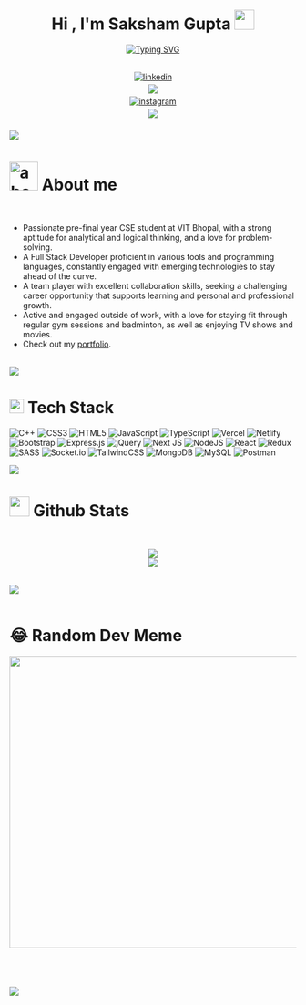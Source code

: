 
<h1 align="center"><b>Hi , I'm Saksham Gupta </b><img src="https://media.giphy.com/media/hvRJCLFzcasrR4ia7z/giphy.gif" width="35"></h1>

<p align="center">
  <a href="https://git.io/typing-svg"><img src="https://readme-typing-svg.demolab.com?font=Fira+Code&size=25&pause=1000&color=F26C4F&center=true&width=435&lines=%5B_theName+%3D%3D+%E2%80%9CSaksham+Gupta%E2%80%9D%5D;Full-Stack+Developer;Computer+Science+Student;Coffee+Lover..&hearts;;Love+to+learn+new+stuffs" alt="Typing SVG" /></a>
</p>


<br>

<div align='center'>

<!-- Linkedin -->
<a href="https://linkedin.com/in/sakshguptavit" target="_blank">
<img src="https://img.shields.io/badge/linkedin:  sakshguptavit-%2300acee.svg?color=405DE6&style=for-the-badge&logo=linkedin&logoColor=white" alt=linkedin style="margin-bottom: 5px;"/>
</a>

<br>

<!-- portfolio -->
<a href="https://sakshgupta.vercel.app/" target="_blank">
<img src="https://img.shields.io/badge/portfolio: sakshamgupta.vercel.app-%23F26C4F.svg?style=for-the-badge&logo=personio&logoColor=white" style="margin-bottom: 5px;" />
</a>

<br>

<!-- instagram -->
<a href="https://instagram.com/saksh_the_lazy_lad" target="_blank">
<img src="https://img.shields.io/badge/Instagram:  saksh_the_lazy_lad-%2300acee.svg?color=f1006b&style=for-the-badge&logo=Instagram&logoColor=white" alt=instagram style="margin-bottom: 5px;"/>
</a>

<br>

<!-- gmail -->
<a href="mailto:sakshamgupta.dev@gmail.com" target="_blank">
<img src="https://img.shields.io/badge/gmail:  sakshamgupta.dev-%23EA4335.svg?style=for-the-badge&logo=gmail&logoColor=white" t=mail style="margin-bottom: 5px;" />
</a>

<br>
</div>

<br>
<img src="https://user-images.githubusercontent.com/73097560/115834477-dbab4500-a447-11eb-908a-139a6edaec5c.gif">
<br>



	
# <picture><img src="https://i.ibb.co/m6NgGdV/about-me.gif" alt="about-me" border="0" width = 50px></picture> **About me**


<br>

- Passionate pre-final year CSE student at VIT Bhopal, with a strong aptitude for analytical and logical thinking, and a love for problem-solving.
- A Full Stack Developer proficient in various tools and programming languages, constantly engaged with emerging technologies to stay ahead of the curve.
- A team player with excellent collaboration skills, seeking a challenging career opportunity that supports learning and personal and professional growth.
- Active and engaged outside of work, with a love for staying fit through regular gym sessions and badminton, as well as enjoying TV shows and movies.
- Check out my [portfolio](https://sakshgupta.vercel.app/).

<br>

<img src="https://user-images.githubusercontent.com/73097560/115834477-dbab4500-a447-11eb-908a-139a6edaec5c.gif">
<br>

<p align="center">

# <img src="https://media2.giphy.com/media/QssGEmpkyEOhBCb7e1/giphy.gif?cid=ecf05e47a0n3gi1bfqntqmob8g9aid1oyj2wr3ds3mg700bl&rid=giphy.gif" width ="25"><b> Tech Stack</b>
![C++](https://img.shields.io/badge/c++-%2300599C.svg?style=for-the-badge&logo=c%2B%2B&logoColor=white) ![CSS3](https://img.shields.io/badge/css3-%231572B6.svg?style=for-the-badge&logo=css3&logoColor=white) ![HTML5](https://img.shields.io/badge/html5-%23E34F26.svg?style=for-the-badge&logo=html5&logoColor=white) ![JavaScript](https://img.shields.io/badge/javascript-%23323330.svg?style=for-the-badge&logo=javascript&logoColor=%23F7DF1E) ![TypeScript](https://img.shields.io/badge/typescript-%23007ACC.svg?style=for-the-badge&logo=typescript&logoColor=white) ![Vercel](https://img.shields.io/badge/vercel-%23000000.svg?style=for-the-badge&logo=vercel&logoColor=white) ![Netlify](https://img.shields.io/badge/netlify-%23000000.svg?style=for-the-badge&logo=netlify&logoColor=#00C7B7) ![Bootstrap](https://img.shields.io/badge/bootstrap-%23563D7C.svg?style=for-the-badge&logo=bootstrap&logoColor=white) ![Express.js](https://img.shields.io/badge/express.js-%23404d59.svg?style=for-the-badge&logo=express&logoColor=%2361DAFB) ![jQuery](https://img.shields.io/badge/jquery-%230769AD.svg?style=for-the-badge&logo=jquery&logoColor=white) ![Next JS](https://img.shields.io/badge/Next-black?style=for-the-badge&logo=next.js&logoColor=white) ![NodeJS](https://img.shields.io/badge/node.js-6DA55F?style=for-the-badge&logo=node.js&logoColor=white) ![React](https://img.shields.io/badge/react-%2320232a.svg?style=for-the-badge&logo=react&logoColor=%2361DAFB) ![Redux](https://img.shields.io/badge/redux-%23593d88.svg?style=for-the-badge&logo=redux&logoColor=white) ![SASS](https://img.shields.io/badge/SASS-hotpink.svg?style=for-the-badge&logo=SASS&logoColor=white) ![Socket.io](https://img.shields.io/badge/Socket.io-black?style=for-the-badge&logo=socket.io&badgeColor=010101) ![TailwindCSS](https://img.shields.io/badge/tailwindcss-%2338B2AC.svg?style=for-the-badge&logo=tailwind-css&logoColor=white) ![MongoDB](https://img.shields.io/badge/MongoDB-%234ea94b.svg?style=for-the-badge&logo=mongodb&logoColor=white) ![MySQL](https://img.shields.io/badge/mysql-%2300f.svg?style=for-the-badge&logo=mysql&logoColor=white) ![Postman](https://img.shields.io/badge/Postman-FF6C37?style=for-the-badge&logo=postman&logoColor=white)   


</p>

<img src="https://user-images.githubusercontent.com/73097560/115834477-dbab4500-a447-11eb-908a-139a6edaec5c.gif">

<br>


# <img src="https://media.giphy.com/media/iY8CRBdQXODJSCERIr/giphy.gif" width="35"><b> Github Stats </b>
<br>

<div align="center">

![](https://github-readme-stats.vercel.app/api?username=sakshgupta&theme=dark&hide_border=false&include_all_commits=false&count_private=true)<br/>
![](https://github-readme-stats.vercel.app/api/top-langs/?username=sakshgupta&theme=dark&hide_border=false&include_all_commits=false&count_private=true&layout=compact)
</div>

<br>

<img src="https://user-images.githubusercontent.com/73097560/115834477-dbab4500-a447-11eb-908a-139a6edaec5c.gif">

<br>


<br>

# 😂 Random Dev Meme
<div align='center'>

<img src="https://rm.up.railway.app/" width="512px"/>

</div>
<br>
<br>
<br>
<br>

<img src="https://user-images.githubusercontent.com/73097560/115834477-dbab4500-a447-11eb-908a-139a6edaec5c.gif">
